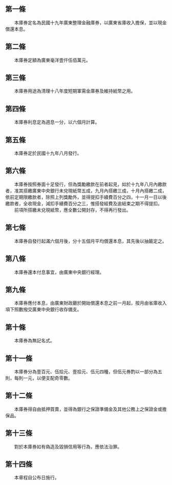 第一條 
-------
　　本庫券定名為民國十九年廣東整理金融庫券，以廣東省庫收入擔保，並以現金償還本息。  


第二條 
-------
　　本庫券定額為廣東毫洋壹仟伍佰萬元。  


第三條 
-------
　　本庫券用途為清理十八年度短期軍需金庫券及維持紙幣之用。  


第四條 
-------
　　本庫券利息定為週息一分，以六個月計算。  


第五條 
-------
　　本庫券定於民國十九年八月發行。  


第六條 
-------
　　本庫券按照券面十足發行，但為獎勵繳款在前者起見，如於十九年八月內繳款者，准其搭繳廣東中央銀行未兌現紙幣五成，九月內搭繳三成，十月內搭繳二成，依前定期限繳款者，除照上列獎勵外，並得提扣手續費百分之四，十一月一日以後繳款者，全收現金，減扣手續費百分之三，惟搭發經費及逾結束之期不得提扣。  
　　前項所搭繳未兌現紙幣，應全數公開封存，不得再行發出。  


第七條 
-------
　　本庫券自發行起滿六個月後，分十五個月平均償還本息，其先後以抽籤定之。  


第八條 
-------
　　本庫券還本付息事宜，由廣東中央銀行經理。  


第九條 
-------
　　本庫券應付本息，由廣東財政廳於開始償還本息之前一月起，按月由省庫收入項下照數撥交廣東中央銀行收存備支。  


第十條 
-------
　　本庫券為無記名式。  


第十一條 
---------
　　本庫券分為壹百元、伍拾元、壹拾元、伍元四種，但伍元券酌以一部分為五則，每則一元，以便支配奇零數。  


第十二條 
---------
　　本庫券得自由抵押買賣，並得為銀行之保證準備金及其他公務上之保證金或擔保品。  


第十三條 
---------
　　對於本庫券如有偽造及毀損信用等行為，應依法治罪。  


第十四條 
---------
　　本章程自公布日施行。